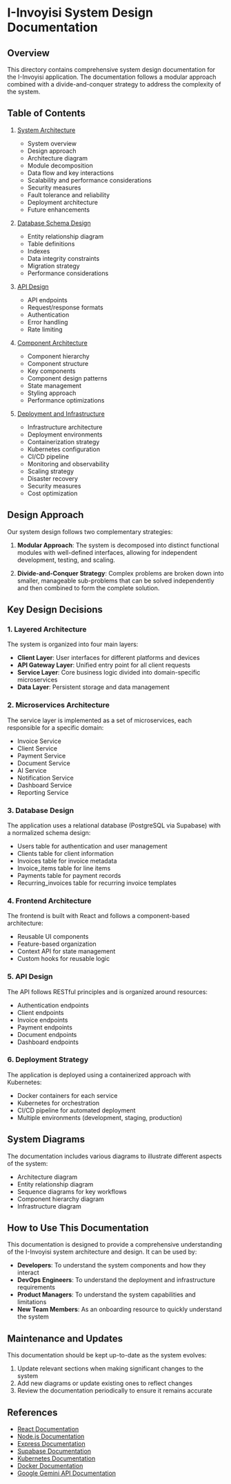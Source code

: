 # I-Invoyisi System Design Documentation

## Overview

This directory contains comprehensive system design documentation for the I-Invoyisi application. The documentation follows a modular approach combined with a divide-and-conquer strategy to address the complexity of the system.

## Table of Contents

1. [System Architecture](./README.md)
   - System overview
   - Design approach
   - Architecture diagram
   - Module decomposition
   - Data flow and key interactions
   - Scalability and performance considerations
   - Security measures
   - Fault tolerance and reliability
   - Deployment architecture
   - Future enhancements

2. [Database Schema Design](./database-schema.md)
   - Entity relationship diagram
   - Table definitions
   - Indexes
   - Data integrity constraints
   - Migration strategy
   - Performance considerations

3. [API Design](./api-design.md)
   - API endpoints
   - Request/response formats
   - Authentication
   - Error handling
   - Rate limiting

4. [Component Architecture](./component-architecture.md)
   - Component hierarchy
   - Component structure
   - Key components
   - Component design patterns
   - State management
   - Styling approach
   - Performance optimizations

5. [Deployment and Infrastructure](./deployment-infrastructure.md)
   - Infrastructure architecture
   - Deployment environments
   - Containerization strategy
   - Kubernetes configuration
   - CI/CD pipeline
   - Monitoring and observability
   - Scaling strategy
   - Disaster recovery
   - Security measures
   - Cost optimization

## Design Approach

Our system design follows two complementary strategies:

1. **Modular Approach**: The system is decomposed into distinct functional modules with well-defined interfaces, allowing for independent development, testing, and scaling.

2. **Divide-and-Conquer Strategy**: Complex problems are broken down into smaller, manageable sub-problems that can be solved independently and then combined to form the complete solution.

## Key Design Decisions

### 1. Layered Architecture

The system is organized into four main layers:

- **Client Layer**: User interfaces for different platforms and devices
- **API Gateway Layer**: Unified entry point for all client requests
- **Service Layer**: Core business logic divided into domain-specific microservices
- **Data Layer**: Persistent storage and data management

### 2. Microservices Architecture

The service layer is implemented as a set of microservices, each responsible for a specific domain:

- Invoice Service
- Client Service
- Payment Service
- Document Service
- AI Service
- Notification Service
- Dashboard Service
- Reporting Service

### 3. Database Design

The application uses a relational database (PostgreSQL via Supabase) with a normalized schema design:

- Users table for authentication and user management
- Clients table for client information
- Invoices table for invoice metadata
- Invoice_items table for line items
- Payments table for payment records
- Recurring_invoices table for recurring invoice templates

### 4. Frontend Architecture

The frontend is built with React and follows a component-based architecture:

- Reusable UI components
- Feature-based organization
- Context API for state management
- Custom hooks for reusable logic

### 5. API Design

The API follows RESTful principles and is organized around resources:

- Authentication endpoints
- Client endpoints
- Invoice endpoints
- Payment endpoints
- Document endpoints
- Dashboard endpoints

### 6. Deployment Strategy

The application is deployed using a containerized approach with Kubernetes:

- Docker containers for each service
- Kubernetes for orchestration
- CI/CD pipeline for automated deployment
- Multiple environments (development, staging, production)

## System Diagrams

The documentation includes various diagrams to illustrate different aspects of the system:

- Architecture diagram
- Entity relationship diagram
- Sequence diagrams for key workflows
- Component hierarchy diagram
- Infrastructure diagram

## How to Use This Documentation

This documentation is designed to provide a comprehensive understanding of the I-Invoyisi system architecture and design. It can be used by:

- **Developers**: To understand the system components and how they interact
- **DevOps Engineers**: To understand the deployment and infrastructure requirements
- **Product Managers**: To understand the system capabilities and limitations
- **New Team Members**: As an onboarding resource to quickly understand the system

## Maintenance and Updates

This documentation should be kept up-to-date as the system evolves:

1. Update relevant sections when making significant changes to the system
2. Add new diagrams or update existing ones to reflect changes
3. Review the documentation periodically to ensure it remains accurate

## References

- [React Documentation](https://reactjs.org/docs/getting-started.html)
- [Node.js Documentation](https://nodejs.org/en/docs/)
- [Express Documentation](https://expressjs.com/)
- [Supabase Documentation](https://supabase.io/docs)
- [Kubernetes Documentation](https://kubernetes.io/docs/home/)
- [Docker Documentation](https://docs.docker.com/)
- [Google Gemini API Documentation](https://ai.google.dev/docs)
